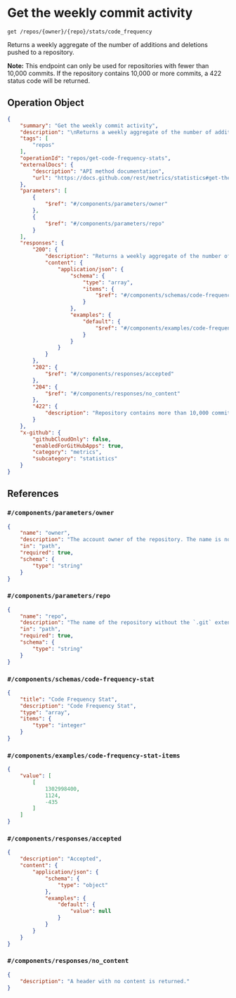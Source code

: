 # Get the weekly commit activity

`get /repos/{owner}/{repo}/stats/code_frequency`


Returns a weekly aggregate of the number of additions and deletions pushed to a repository.

**Note:** This endpoint can only be used for repositories with fewer than 10,000 commits. If the repository contains
10,000 or more commits, a 422 status code will be returned.


## Operation Object

```json
{
    "summary": "Get the weekly commit activity",
    "description": "\nReturns a weekly aggregate of the number of additions and deletions pushed to a repository.\n\n**Note:** This endpoint can only be used for repositories with fewer than 10,000 commits. If the repository contains\n10,000 or more commits, a 422 status code will be returned.\n",
    "tags": [
        "repos"
    ],
    "operationId": "repos/get-code-frequency-stats",
    "externalDocs": {
        "description": "API method documentation",
        "url": "https://docs.github.com/rest/metrics/statistics#get-the-weekly-commit-activity"
    },
    "parameters": [
        {
            "$ref": "#/components/parameters/owner"
        },
        {
            "$ref": "#/components/parameters/repo"
        }
    ],
    "responses": {
        "200": {
            "description": "Returns a weekly aggregate of the number of additions and deletions pushed to a repository.",
            "content": {
                "application/json": {
                    "schema": {
                        "type": "array",
                        "items": {
                            "$ref": "#/components/schemas/code-frequency-stat"
                        }
                    },
                    "examples": {
                        "default": {
                            "$ref": "#/components/examples/code-frequency-stat-items"
                        }
                    }
                }
            }
        },
        "202": {
            "$ref": "#/components/responses/accepted"
        },
        "204": {
            "$ref": "#/components/responses/no_content"
        },
        "422": {
            "description": "Repository contains more than 10,000 commits"
        }
    },
    "x-github": {
        "githubCloudOnly": false,
        "enabledForGitHubApps": true,
        "category": "metrics",
        "subcategory": "statistics"
    }
}
```

## References

### `#/components/parameters/owner`

```json
{
    "name": "owner",
    "description": "The account owner of the repository. The name is not case sensitive.",
    "in": "path",
    "required": true,
    "schema": {
        "type": "string"
    }
}
```

### `#/components/parameters/repo`

```json
{
    "name": "repo",
    "description": "The name of the repository without the `.git` extension. The name is not case sensitive.",
    "in": "path",
    "required": true,
    "schema": {
        "type": "string"
    }
}
```

### `#/components/schemas/code-frequency-stat`

```json
{
    "title": "Code Frequency Stat",
    "description": "Code Frequency Stat",
    "type": "array",
    "items": {
        "type": "integer"
    }
}
```

### `#/components/examples/code-frequency-stat-items`

```json
{
    "value": [
        [
            1302998400,
            1124,
            -435
        ]
    ]
}
```

### `#/components/responses/accepted`

```json
{
    "description": "Accepted",
    "content": {
        "application/json": {
            "schema": {
                "type": "object"
            },
            "examples": {
                "default": {
                    "value": null
                }
            }
        }
    }
}
```

### `#/components/responses/no_content`

```json
{
    "description": "A header with no content is returned."
}
```